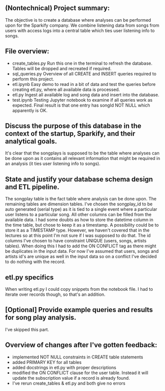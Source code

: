 ## (Nontechnical) Project summary:
The objective is to create a database where analyses can be performed upon for the Sparkify company. We combine listening data from songs from users with access logs into a central table which ties user listening info to songs.

## File overview:
- create_tables.py
Run this one in the terminal to refresh the database. Tables will be dropped and recreated if required.
- sql_queries.py 
Overview of all CREATE and INSERT queries required to perform this project.
- etl.ipynb
Easy demo to read in a bit of data and test the queries before creating etl.py, where all available data is processed.
- etl.py
Ingest all available log and song data and insert into the database.
- test.ipynb 
Testing Jupyter notebook to examine if all queries work as expected.
Final result is that one entry has songId NOT NULL which apparently is OK.

## Discuss the purpose of this database in the context of the startup, Sparkify, and their analytical goals.
It's clear that the songplays is supposed to be the table where analyses can be done upon as it contains all relevant information that might be required in an analysis (it ties user listening info to songs). 

##     State and justify your database schema design and ETL pipeline.
The songplay table is the fact table where analysis can be done upon. The remaining tables are dimension tables.
I've chosen the songplay_id to be auto generated (serial type) as it is tied to a single event where a particular user listens to a particular song.
All other columns can be filled from the available data.
I had some doubts as how to store the datetime column in the time table, but chose to keep it as a timestamp.
A possibility could be to store it as a TIMESTAMP type. However, we haven't covered that in the lectures so at this point I'm not sure if I was supposed to do that.
The id columns I've chosen to have constraint UNIQUE (users, songs, artists tables). When doing this I had to add the ON CONFLICT tag as there might be duplicates in the input data. For now I've assumed that users, songs and artists id's are unique as well in the input data so on a conflict I've decided to do nothing with the record.

## etl.py specifics
When writing etl.py I could copy snippets from the notebook file. I had to iterate over records though, so that's an addition.

## [Optional] Provide example queries and results for song play analysis.
I've skipped this part.

## Overview of changes after I've gotten feedback:
- implemented NOT NULL constraints in CREATE table statements
- added PRIMARY KEY for all tables
- added docstrings in etl.py with proper descriptions
- modified the ON CONFLICT clause for the user table. Instead it will update the subscription value if a record is already found.
- I've rerun create_tables & etl.py and both give no errors